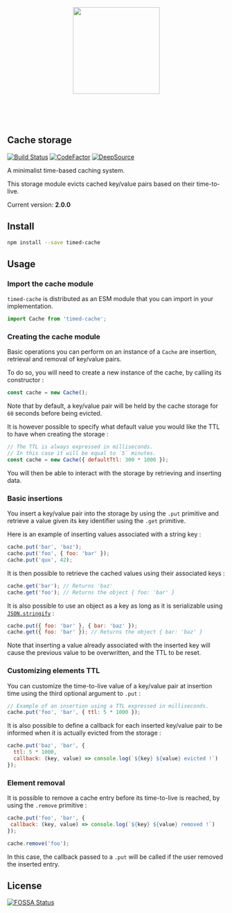 <br /><br /><br /><br /><p align="center">
 <img width="200" src="https://upload.wikimedia.org/wikipedia/commons/thumb/4/49/Applications-database.svg/240px-Applications-database.svg.png" />
</p><br /><br /><br />

## Cache storage

[![Build Status](https://app.travis-ci.com/HQarroum/timed-cache.svg?branch=master)](https://app.travis-ci.com/HQarroum/timed-cache)
[![CodeFactor](https://www.codefactor.io/repository/github/hqarroum/timed-cache/badge)](https://www.codefactor.io/repository/github/hqarroum/timed-cache)
[![DeepSource](https://deepsource.io/gh/HQarroum/timed-cache.svg/?label=active+issues&show_trend=true&token=3BI4ee76_7OTVBAzTvku0WQj)](https://deepsource.io/gh/HQarroum/timed-cache/?ref=repository-badge)

A minimalist time-based caching system.

This storage module evicts cached key/value pairs based on their time-to-live.

Current version: **2.0.0**

## Install

```bash
npm install --save timed-cache
```

## Usage

### Import the cache module

`timed-cache` is distributed as an ESM module that you can import in your implementation.

```javascript
import Cache from 'timed-cache';
```

### Creating the cache module

Basic operations you can perform on an instance of a `Cache` are insertion, retrieval and removal of key/value pairs.

To do so, you will need to create a new instance of the cache, by calling its constructor :

```javascript
const cache = new Cache();
```

Note that by default, a key/value pair will be held by the cache storage for `60` seconds before being evicted.

It is however possible to specify what default value you would like the TTL to have when creating the storage :

```javascript
// The TTL is always expressed in milliseconds.
// In this case it will be equal to `5` minutes.
const cache = new Cache({ defaultTtl: 300 * 1000 });
```

You will then be able to interact with the storage by retrieving and inserting data.

### Basic insertions

You insert a key/value pair into the storage by using the `.put` primitive and retrieve a value given its key identifier using the `.get` primitive.

Here is an example of inserting values associated with a string key :

```javascript
cache.put('bar', 'baz');
cache.put('foo', { foo: 'bar' });
cache.put('qux', 42);
```

It is then possible to retrieve the cached values using their associated keys :

```javascript
cache.get('bar'); // Returns 'baz'
cache.get('foo'); // Returns the object { foo: 'bar' }
```

It is also possible to use an object as a key as long as it is serializable using [`JSON.stringify`](https://developer.mozilla.org/fr/docs/Web/JavaScript/Reference/Objets_globaux/JSON/stringify) :

```javascript
cache.put({ foo: 'bar' }, { bar: 'baz' });
cache.get({ foo: 'bar' }); // Returns the object { bar: 'baz' }
```

Note that inserting a value already associated with the inserted key will cause the previous value to be overwritten, and the TTL to be reset.

### Customizing elements TTL

You can customize the time-to-live value of a key/value pair at insertion time using the third optional argument to `.put` :

```javascript
// Example of an insertion using a TTL expressed in milliseconds.
cache.put('foo', 'bar', { ttl: 5 * 1000 });
```

It is also possible to define a callback for each inserted key/value pair to be informed when it is actually evicted from the storage :

```javascript
cache.put('baz', 'bar', {
  ttl: 5 * 1000,
  callback: (key, value) => console.log(`${key} ${value} evicted !`)
});
```

### Element removal

It is possible to remove a cache entry before its time-to-live is reached, by using the `.remove` primitive :

```javascript
cache.put('foo', 'bar', {
 callback: (key, value) => console.log(`${key} ${value} removed !`)
});

cache.remove('foo');
```

In this case, the callback passed to a `.put` will be called if the user removed the inserted entry.

## License
[![FOSSA Status](https://app.fossa.io/api/projects/git%2Bgithub.com%2FHQarroum%2Ftimed-cache.svg?type=large)](https://app.fossa.io/projects/git%2Bgithub.com%2FHQarroum%2Ftimed-cache?ref=badge_large)
